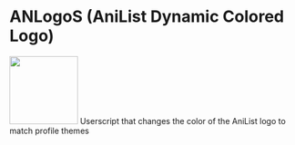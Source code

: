# ANLogoS (AniList Dynamic Colored Logo)
<img src="https://github.com/animeTopBtns/AniList-dynamic-colored-Logo/blob/main/logo.gif?raw=true" width="120px" height="120px" />
Userscript that changes the color of the AniList logo to match profile themes
